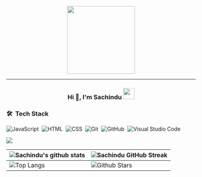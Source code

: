 <p align="center">
  <img src="https://github.com/thompsonemerson/thompsonemerson/raw/master/cover-thompson.png" height="180"/>
</p>
<hr>
<h3 align="center">Hi 👋, I'm Sachindu <img src="https://media.giphy.com/media/TEnXkcsHrP4YedChhA/giphy.gif" width="30"> </h3>

### 🛠 &nbsp;Tech Stack

![JavaScript](https://img.shields.io/badge/-JavaScript-05122A?style=flat&logo=javascript)&nbsp;
![HTML](https://img.shields.io/badge/-HTML-05122A?style=flat&logo=HTML5)&nbsp;
![CSS](https://img.shields.io/badge/-CSS-05122A?style=flat&logo=CSS3&logoColor=1572B6)&nbsp;
![Git](https://img.shields.io/badge/-Git-05122A?style=flat&logo=git)&nbsp;
![GitHub](https://img.shields.io/badge/-GitHub-05122A?style=flat&logo=github)&nbsp;
![Visual Studio Code](https://img.shields.io/badge/-Visual%20Studio%20Code-05122A?style=flat&logo=visual-studio-code&logoColor=007ACC)&nbsp;

[![](https://activity-graph.herokuapp.com/graph?username=sachinduA&theme=tokyonight)](https://git.io/praveenscience)

| ![Sachindu's github stats](https://github-readme-stats.vercel.app/api?username=sachinduA&show_icons=true&theme=tokyonight) | ![Sachindu GitHub Streak](https://github-readme-streak-stats.herokuapp.com/?user=sachinduA&theme=tokyonight) |
| --- | --- |
| ![Top Langs](https://github-readme-stats.vercel.app/api/top-langs/?username=sachinduA&theme=tokyonight) | ![Github Stars](https://github-readme-stats.vercel.app/api?username=sachinduA&show_icons=true&locale=en&count_private=true&hide_rank=true&custom_title=My%20GitHub%20Stats&disable_animations=true&theme=tokyonight) |

